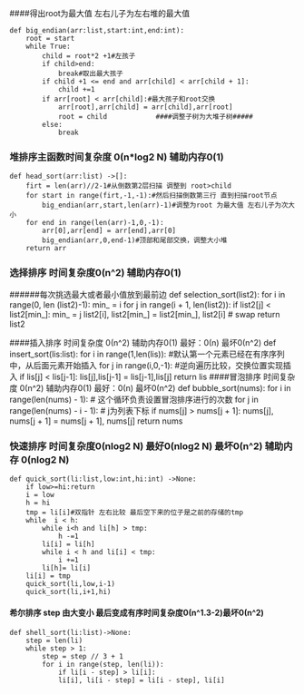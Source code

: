 ####得出root为最大值 左右儿子为左右堆的最大值

    def big_endian(arr:list,start:int,end:int):
        root = start
        while True:
            child = root*2 +1#左孩子
            if child>end:
                break#取出最大孩子
            if child +1 <= end and arr[child] < arr[child + 1]:
                child +=1
            if arr[root] < arr[child]:#最大孩子和root交换
                arr[root],arr[child] = arr[child],arr[root]
                root = child            ####调整子树为大堆子树#####
            else:
                break
            
### 堆排序主函数时间复杂度 0(n*log2 N)  辅助内存0(1)
    def head_sort(arr:list) ->[]:
        firt = len(arr)//2-1#从倒数第2层扫描 调整到 root>child
        for start in range(firt,-1,-1):#然后扫描倒数第三行 直到扫描root节点
            big_endian(arr,start,len(arr)-1)#调整为root 为最大值 左右儿子为次大小
        for end in range(len(arr)-1,0,-1):
            arr[0],arr[end] = arr[end],arr[0]
            big_endian(arr,0,end-1)#顶部和尾部交换，调整大小堆
        return arr
### 选择排序  时间复杂度0(n^2) 辅助内存0(1)
######每次挑选最大或者最小值放到最前边
    def selection_sort(list2):
      for i in range(0, len (list2)-1):
        min_ = i
        for j in range(i + 1, len(list2)):
          if list2[j] < list2[min_]:
            min_ = j
        list2[i], list2[min_] = list2[min_], list2[i]  # swap
        return list2

####插入排序 时间复杂度 0(n^2) 辅助内存0(1) 最好：0(n) 最坏0(n^2)
    def insert_sort(lis:list):
        for i in range(1,len(lis)):                   #默认第一个元素已经在有序序列中，从后面元素开始插入
            for j in range(i,0,-1):                 #逆向遍历比较，交换位置实现插入
                if lis[j] < lis[j-1]:
                    lis[j],lis[j-1] = lis[j-1],lis[j]
    return lis
####冒泡排序 时间复杂度 0(n^2) 辅助内存0(1) 最好：0(n) 最坏0(n^2)
    def bubble_sort(nums):
        for i in range(len(nums) - 1):  # 这个循环负责设置冒泡排序进行的次数
            for j in range(len(nums) - i - 1):  # j为列表下标
                if nums[j] > nums[j + 1]:
                    nums[j], nums[j + 1] = nums[j + 1], nums[j]
        return nums
### 快速排序 时间复杂度0(nlog2 N) 最好0(nlog2 N) 最坏0(n^2) 辅助内存 0(nlog2 N)
    def quick_sort(li:list,low:int,hi:int) ->None:
        if low>=hi:return
        i = low
        h = hi
        tmp = li[i]#双指针 左右比较 最后空下来的位子是之前的存储的tmp
        while  i < h:
            while i<h and li[h] > tmp:
                h -=1
            li[i] = li[h]
            while i < h and li[i] < tmp:
                i +=1
            li[h]= li[i]
        li[i] = tmp
        quick_sort(li,low,i-1)
        quick_sort(li,i+1,hi)

#### 希尔排序 step 由大变小 最后变成有序时间复杂度0(n^1.3-2)最坏0(n^2)
    def shell_sort(li:list)->None:
        step = len(li)
        while step > 1:
            step = step // 3 + 1
            for i in range(step, len(li)):
                if li[i - step] > li[i]:
                li[i], li[i - step] = li[i - step], li[i]